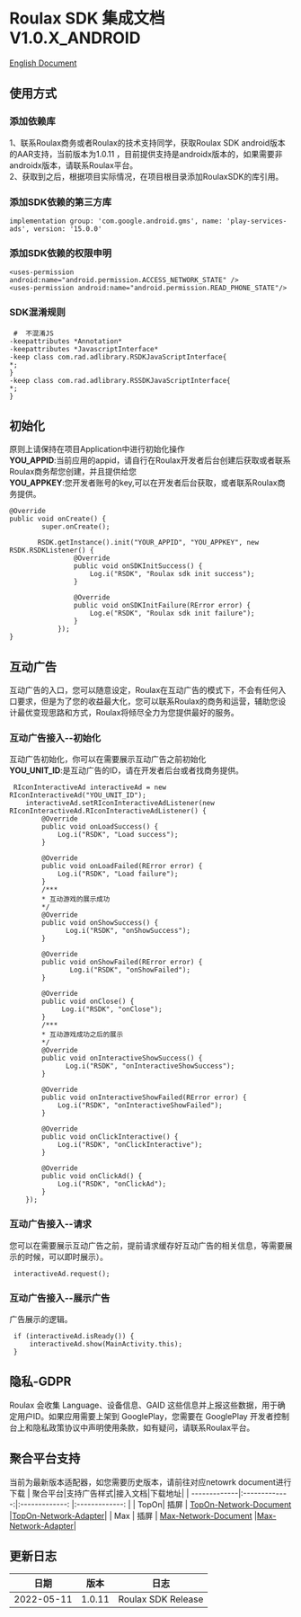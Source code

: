 

# Roulax SDK 集成文档 V1.0.X_ANDROID  

[English Document](https://github.com/RoulaxTeam/Roulax-Android-SDK/blob/master/English.md)  

## 使用方式

### 添加依赖库
1、联系Roulax商务或者Roulax的技术支持同学，获取Roulax SDK android版本的AAR支持，当前版本为1.0.11 ，目前提供支持是androidx版本的，如果需要非androidx版本，请联系Roulax平台。  
2、获取到之后，根据项目实际情况，在项目根目录添加RoulaxSDK的库引用。

<!-- 下载地址：[Roulax-SDK-Core](https://github.com/RoulaxTeam/Roulax-Android-SDK/releases/download/main_1.0.11/rsdk_1011_202205091149.aar) -->

### 添加SDK依赖的第三方库
	implementation group: 'com.google.android.gms', name: 'play-services-ads', version: '15.0.0'

### 添加SDK依赖的权限申明

  	<uses-permission android:name="android.permission.ACCESS_NETWORK_STATE" />
    <uses-permission android:name="android.permission.READ_PHONE_STATE"/>


### SDK混淆规则
     #  不混淆JS
	-keepattributes *Annotation*
	-keepattributes *JavascriptInterface*
	-keep class com.rad.adlibrary.RSDKJavaScriptInterface{
	*;
	}
	-keep class com.rad.adlibrary.RSSDKJavaScriptInterface{
	*;
	}


## 初始化

原则上请保持在项目Application中进行初始化操作<br>
**YOU_APPID**:当前应用的appid，请自行在Roulax开发者后台创建后获取或者联系Roulax商务帮您创建，并且提供给您<br>
**YOU_APPKEY**:您开发者账号的key,可以在开发者后台获取，或者联系Roulax商务提供。<br>


	@Override
	public void onCreate() {
			super.onCreate();

           RSDK.getInstance().init("YOUR_APPID", "YOU_APPKEY", new RSDK.RSDKListener() {
                    @Override
                    public void onSDKInitSuccess() {
                        Log.i("RSDK", "Roulax sdk init success");
                    }

                    @Override
                    public void onSDKInitFailure(RError error) {
                        Log.e("RSDK", "Roulax sdk init failure");
                    }
                });  
	}


## 互动广告

互动广告的入口，您可以随意设定，Roulax在互动广告的模式下，不会有任何入口要求，但是为了您的收益最大化，您可以联系Roulax的商务和运营，辅助您设计最优变现思路和方式，Roulax将倾尽全力为您提供最好的服务。

### 互动广告接入--初始化

互动广告初始化，你可以在需要展示互动广告之前初始化<br>
**YOU_UNIT_ID**:是互动广告的ID，请在开发者后台或者找商务提供。


     RIconInteractiveAd interactiveAd = new RIconInteractiveAd("YOU_UNIT_ID");
        interactiveAd.setRIconInteractiveAdListener(new RIconInteractiveAd.RIconInteractiveAdListener() {
            @Override
            public void onLoadSuccess() {
                Log.i("RSDK", "Load success");
            }

            @Override
            public void onLoadFailed(RError error) {
                Log.i("RSDK", "Load failure");
            }
			/***
			* 互动游戏的展示成功
			*/
            @Override
            public void onShowSuccess() {
				  Log.i("RSDK", "onShowSuccess");
            }

            @Override
            public void onShowFailed(RError error) {
				   Log.i("RSDK", "onShowFailed");
            }

            @Override
            public void onClose() {
                 Log.i("RSDK", "onClose");
            }
			/***
			* 互动游戏成功之后的展示
			*/
            @Override
            public void onInteractiveShowSuccess() {
				  Log.i("RSDK", "onInteractiveShowSuccess");
            }
			
            @Override
            public void onInteractiveShowFailed(RError error) {               
				Log.i("RSDK", "onInteractiveShowFailed");
            }

            @Override
            public void onClickInteractive() {
                Log.i("RSDK", "onClickInteractive");
            }

            @Override
            public void onClickAd() {
                Log.i("RSDK", "onClickAd");
            }
        });


### 互动广告接入--请求

您可以在需要展示互动广告之前，提前请求缓存好互动广告的相关信息，等需要展示的时候，可以即时展示）。

	 interactiveAd.request();


### 互动广告接入--展示广告

广告展示的逻辑。

 	 if (interactiveAd.isReady()) {
         interactiveAd.show(MainActivity.this);
     }

## 隐私-GDPR
Roulax 会收集 Language、设备信息、GAID 这些信息并上报这些数据，用于确定用户ID。如果应用需要上架到 GooglePlay，您需要在 GooglePlay 开发者控制台上和隐私政策协议中声明使用条款，如有疑问，请联系Roulax平台。

## 聚合平台支持
当前为最新版本适配器，如您需要历史版本，请前往对应netowrk document进行下载
| 聚合平台|支持广告样式|接入文档|下载地址|
| -------------|:-------------:|:-------------: |:-------------: |
| TopOn| 插屏 | [TopOn-Network-Document](https://github.com/RoulaxTeam/Roulax-Android-SDK/blob/master/network/topon/RoulaxTopOnAdapter.md) |[TopOn-Network-Adapter](https://github.com/RoulaxTeam/Roulax-Android-SDK/releases/download/network_max/rad-network-max-release.aar)|
| Max  | 插屏 | [Max-Network-Document](https://github.com/RoulaxTeam/Roulax-Android-SDK/blob/master/network/Max/RSDK-MAX-Chinese.md) |[Max-Network-Adapter](https://github.com/RoulaxTeam/Roulax-Android-SDK/releases/download/network_max/rad-adapter-max.aar)|


## 更新日志
| 日期 | 版本 | 日志 |
|--|--|--|
| 2022-05-11 | 1.0.11 | Roulax SDK Release |
